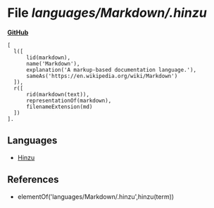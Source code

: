 # File _languages/Markdown/.hinzu_
**[GitHub](https://github.com/softlang/yas/blob/master/languages/Markdown/.hinzu)**
```
[
  l([
      lid(markdown),
      name('Markdown'),
      explanation('A markup-based documentation language.'),
      sameAs('https://en.wikipedia.org/wiki/Markdown')
  ]),
  r([
      rid(markdown(text)),
      representationOf(markdown),
      filenameExtension(md)
  ])
].
```

## Languages
* [Hinzu](../languages/Hinzu.md)

## References
* elementOf('languages/Markdown/.hinzu',hinzu(term))
